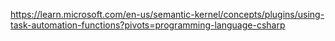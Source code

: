 https://learn.microsoft.com/en-us/semantic-kernel/concepts/plugins/using-task-automation-functions?pivots=programming-language-csharp